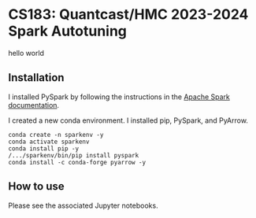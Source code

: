 # CS183: Quantcast/HMC 2023-2024 Spark Autotuning
hello world
<!-- WARNING: THIS FILE WAS AUTOGENERATED! DO NOT EDIT! -->

## Installation

I installed PySpark by following the instructions in the [Apache Spark
documentation](https://spark.apache.org/docs/latest/api/python/getting_started/install.html).

I created a new conda environment. I installed pip, PySpark, and
PyArrow.

``` {sh}
conda create -n sparkenv -y
conda activate sparkenv
conda install pip -y
/.../sparkenv/bin/pip install pyspark
conda install -c conda-forge pyarrow -y 
```

## How to use

Please see the associated Jupyter notebooks.

